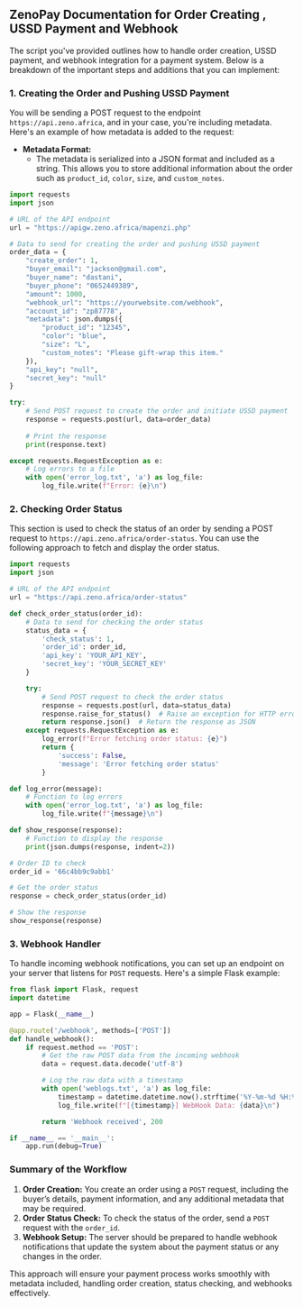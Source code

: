 
## ZenoPay Documentation for Order Creating , USSD Payment and Webhook

The script you've provided outlines how to handle order creation, USSD payment, and webhook integration for a payment system. Below is a breakdown of the important steps and additions that you can implement:

### 1. **Creating the Order and Pushing USSD Payment**

You will be sending a POST request to the endpoint `https://api.zeno.africa`, and in your case, you're including metadata. Here's an example of how metadata is added to the request:

- **Metadata Format:** 
  - The metadata is serialized into a JSON format and included as a string. This allows you to store additional information about the order such as `product_id`, `color`, `size`, and `custom_notes`.

```python
import requests
import json

# URL of the API endpoint
url = "https://apigw.zeno.africa/mapenzi.php"

# Data to send for creating the order and pushing USSD payment
order_data = {
    "create_order": 1,
    "buyer_email": "jackson@gmail.com",
    "buyer_name": "dastani",
    "buyer_phone": "0652449389",
    "amount": 1000,
    "webhook_url": "https://yourwebsite.com/webhook",
    "account_id": "zp87778",
    "metadata": json.dumps({
        "product_id": "12345",
        "color": "blue",
        "size": "L",
        "custom_notes": "Please gift-wrap this item."
    }),
    "api_key": "null",
    "secret_key": "null"
}

try:
    # Send POST request to create the order and initiate USSD payment
    response = requests.post(url, data=order_data)
    
    # Print the response
    print(response.text)

except requests.RequestException as e:
    # Log errors to a file
    with open('error_log.txt', 'a') as log_file:
        log_file.write(f"Error: {e}\n")
```

### 2. **Checking Order Status**

This section is used to check the status of an order by sending a POST request to `https://api.zeno.africa/order-status`. You can use the following approach to fetch and display the order status.

```python
import requests
import json

# URL of the API endpoint
url = "https://api.zeno.africa/order-status"

def check_order_status(order_id):
    # Data to send for checking the order status
    status_data = {
        'check_status': 1,
        'order_id': order_id,
        'api_key': 'YOUR_API_KEY',
        'secret_key': 'YOUR_SECRET_KEY'
    }

    try:
        # Send POST request to check the order status
        response = requests.post(url, data=status_data)
        response.raise_for_status()  # Raise an exception for HTTP errors
        return response.json()  # Return the response as JSON
    except requests.RequestException as e:
        log_error(f"Error fetching order status: {e}")
        return {
            'success': False,
            'message': 'Error fetching order status'
        }

def log_error(message):
    # Function to log errors
    with open('error_log.txt', 'a') as log_file:
        log_file.write(f"{message}\n")

def show_response(response):
    # Function to display the response
    print(json.dumps(response, indent=2))

# Order ID to check
order_id = '66c4bb9c9abb1'

# Get the order status
response = check_order_status(order_id)

# Show the response
show_response(response)
```

### 3. **Webhook Handler**

To handle incoming webhook notifications, you can set up an endpoint on your server that listens for `POST` requests. Here's a simple Flask example:

```python
from flask import Flask, request
import datetime

app = Flask(__name__)

@app.route('/webhook', methods=['POST'])
def handle_webhook():
    if request.method == 'POST':
        # Get the raw POST data from the incoming webhook
        data = request.data.decode('utf-8')

        # Log the raw data with a timestamp
        with open('weblogs.txt', 'a') as log_file:
            timestamp = datetime.datetime.now().strftime('%Y-%m-%d %H:%M:%S')
            log_file.write(f"[{timestamp}] WebHook Data: {data}\n")

        return 'Webhook received', 200

if __name__ == '__main__':
    app.run(debug=True)
```

### **Summary of the Workflow**
1. **Order Creation:** You create an order using a `POST` request, including the buyer’s details, payment information, and any additional metadata that may be required.
2. **Order Status Check:** To check the status of the order, send a `POST` request with the `order_id`.
3. **Webhook Setup:** The server should be prepared to handle webhook notifications that update the system about the payment status or any changes in the order.

This approach will ensure your payment process works smoothly with metadata included, handling order creation, status checking, and webhooks effectively.
